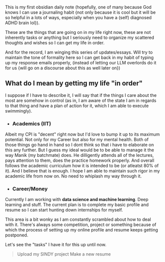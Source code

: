 This is my first obsidian daily note (hopefully, one of many because God knows I can use a journaling habit {not only because it is cool but it will be so helpful in a lots of ways, especially when you have a (self) diagnosed ADHD brain lol}).

These are the things that are going on in my life right now, these are not inherently tasks or anything but I seriously need to organize my scattered thoughts and wishes so I can get my life in order. 

And for the record, I am winging this series of updates/essays. Will try to maintain the tone of formality here so I can get back in my habit of typing up my response emails properly, (instead of letting our LLM overlords do it for us {will go on a discourse about this as well later on})

## What do I mean by getting my life "in order"

I suppose if I have to describe it, I will say that if the things I care about the most are somehow in control (as in, I am aware of the state I am in regards to that thing and have a plan of action for it, which I am able to execute swimmingly).

- ### Academics (IIT)
Albeit my CPI is "decent" right now but I'd love to bump it up to its maximum potential. Not only for my Career but also for my mental health. Both of those things go hand in hand so I dont think so that i have to elaborate on this any further. But I guess my ideal would be to be able to manage it the way Manik (my batchmate) does. He dilligently attends all of the lectures, pays attention to them, does the practice homework properly. And overall follows the academic curriculum how it is intended to be (or atleatst 80% of it). And I believe that is enough. I hope I am able to maintain such rigor in my academic life from now on. No need to whiplash my way through it.

- ### Career/Money
Currently I am working with **data science and machine learning**. Deep learning and stuff. The current plan is to complete my basic profile and resume so I can start hunting down internships for myself. 

This area is a bit wonky as I am constantly scrambled about how to deal with it. There's always some competition, project or something because of which the process of setting up my online profile and resume keeps getting postponed. 

Let's see the "tasks" I have it for this up until now.

> Upload my SINDY project
> Make a new resume
> 
